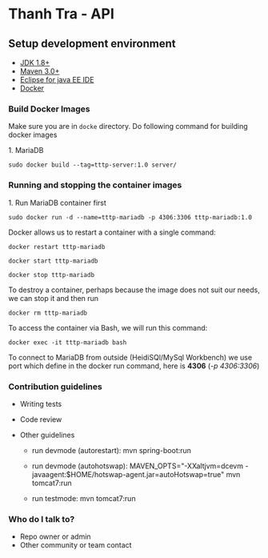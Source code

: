 # Thanh Tra - API

## Setup development environment

* [JDK 1.8+](http://www.oracle.com/technetwork/java/javase/downloads/jdk8-downloads-2133151.html)
* [Maven 3.0+](https://maven.apache.org/download.cgi)
* [Eclipse for java EE IDE](https://www.eclipse.org/downloads/)
* [Docker](https://docs.docker.com/engine/getstarted/step_one/)

### Build Docker Images
Make sure you are in `docke` directory. Do following command for building docker images

1\. MariaDB
```
sudo docker build --tag=tttp-server:1.0 server/
```

### Running and stopping the container images

1\. Run MariaDB container first

```
sudo docker run -d --name=tttp-mariadb -p 4306:3306 tttp-mariadb:1.0
```

Docker allows us to restart a container with a single command:

```
docker restart tttp-mariadb

docker start tttp-mariadb

docker stop tttp-mariadb
```

To destroy a container, perhaps because the image does not suit our needs, we can stop it and then run
```
docker rm tttp-mariadb
```

To access the container via Bash, we will run this command:

```
docker exec -it tttp-mariadb bash
```

To connect to MariaDB from outside (HeidiSQl/MySql Workbench) we use port which define in the docker run command, here is **4306** (*-p 4306:3306*)

### Contribution guidelines ###

* Writing tests
* Code review
* Other guidelines

	- run devmode (autorestart): mvn spring-boot:run

	- run devmode (autohotswap): MAVEN_OPTS="-XXaltjvm=dcevm -javaagent:$HOME/hotswap-agent.jar=autoHotswap=true" mvn tomcat7:run

	- run testmode: mvn tomcat7:run

### Who do I talk to? ###

* Repo owner or admin
* Other community or team contact